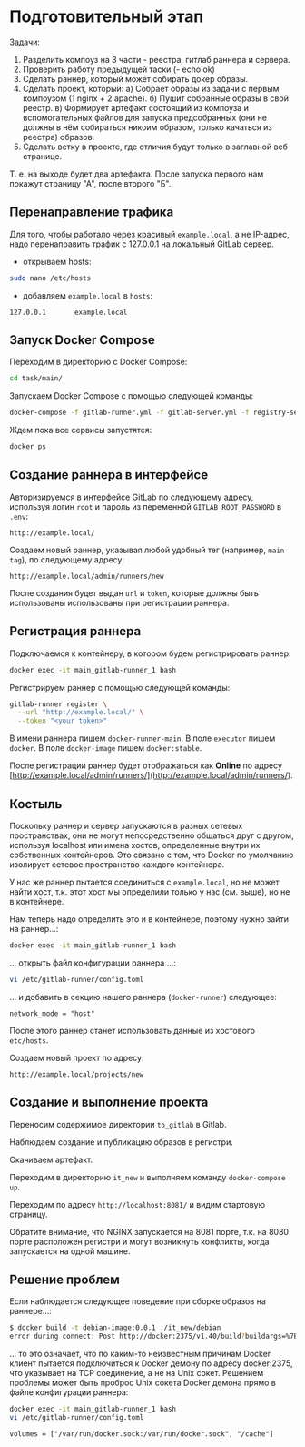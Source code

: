 
# Подготовительный этап

Задачи:

1) Разделить компоуз на 3 части -  реестра, гитлаб раннера и сервера.
2) Проверить работу предыдущей таски (- echo ok)
3) Сделать раннер, который может собирать докер образы.
4) Сделать проект, который:
а) Собрает образы из задачи с первым компоузом (1 nginx + 2 apache).
б) Пушит собранные образы в свой реестр.
в) Формирует артефакт состоящий из компоуза и вспомогательных файлов для запуска предсобранных (они не должны в нём собираться никоим образом, только качаться из реестра) образов.
5) Сделать ветку в проекте, где отличия будут только в заглавной веб странице. 

Т. е. на выходе будет два артефакта. После запуска первого нам покажут страницу "А", после второго "Б".

## Перенаправление трафика

Для того, чтобы работало через красивый `example.local`, а не IP-адрес, надо перенаправить трафик с 127.0.0.1 на локальный GitLab сервер.

- открываем hosts:

```bash
sudo nano /etc/hosts
```

- добавляем `example.local` в `hosts`:
```
127.0.0.1       example.local
```

## Запуск Docker Compose

Переходим в директорию с Docker Compose:

```bash
cd task/main/
```

Запускаем Docker Compose с помощью следующей команды:

```bash
docker-compose -f gitlab-runner.yml -f gitlab-server.yml -f registry-server-ui.yml up -d
```

Ждем пока все сервисы запустятся:

```bash
docker ps
```

## Создание раннера в интерфейсе

Авторизируемся в интерфейсе GitLab по следующему адресу, используя логин `root` и пароль из переменной `GITLAB_ROOT_PASSWORD` в `.env`:

```
http://example.local/
```

Создаем новый раннер, указывая любой удобный тег (например, `main-tag`), по следующему адресу:

```
http://example.local/admin/runners/new
```

После создания будет выдан `url` и `token`, которые должны быть использованы использованы при регистрации раннера.

## Регистрация раннера

Подключаемся к контейнеру, в котором будем регистрировать раннер:

```bash
docker exec -it main_gitlab-runner_1 bash
```

Регистрируем раннер с помощью следующей команды:

```bash
gitlab-runner register \
  --url "http://example.local/" \
  --token "<your token>" 
```

В имени раннера пишем `docker-runner-main`. В поле `executor` пишем `docker`. В поле `docker-image` пишем `docker:stable`.


После регистрации раннер будет отображаться как **Online** по адресу [http://example.local/admin/runners/](http://example.local/admin/runners/).

## Костыль

Поскольку раннер и сервер запускаются в разных сетевых пространствах, они не могут непосредственно общаться друг с другом, используя localhost или имена хостов, определенные внутри их собственных контейнеров. Это связано с тем, что Docker по умолчанию изолирует сетевое пространство каждого контейнера.

У нас же раннер пытается соединиться с `example.local`, но не может найти хост, т.к. этот хост мы определили только у нас (см. выше), но не в контейнере.

Нам теперь надо определить это и в контейнере, поэтому нужно зайти на раннер...:

```bash
docker exec -it main_gitlab-runner_1 bash
```

... открыть файл конфигурации раннера ...:

```bash
vi /etc/gitlab-runner/config.toml
```

... и добавить в секцию нашего раннера (`docker-runner`) следующее:

```
network_mode = "host"
```

После этого раннер станет использовать данные из хостового `etc/hosts`.

Создаем новый проект по адресу:

```
http://example.local/projects/new
```

## Создание и выполнение проекта

Переносим содержимое директории `to_gitlab` в Gitlab.

Наблюдаем создание и публикацию образов в регистри.

Скачиваем артефакт.

Переходим в директорию `it_new` и выполняем команду `docker-compose up`.

Переходим по адресу `http://localhost:8081/` и видим стартовую страницу.

Обратите внимание, что NGINX запускается на 8081 порте, т.к. на 8080 порте расположен регистри и могут возникнуть конфликты, когда запускается на одной машине.

## Решение проблем

Если наблюдается следующее поведение при сборке образов на раннере...:

```bash
$ docker build -t debian-image:0.0.1 ./it_new/debian
error during connect: Post http://docker:2375/v1.40/build?buildargs=%7B%7D&cachefrom=%5B%5D&cgroupparent=&cpuperiod=0&cpuquota=0&cpusetcpus=&cpusetmems=&cpushares=0&dockerfile=Dockerfile&labels=%7B%7D&memory=0&memswap=0&networkmode=default&rm=1&session=105j1opdnx02zi32lyx1zsdt5&shmsize=0&t=debian-image%3A0.0.1&target=&ulimits=null&version=1: dial tcp: lookup docker on 127.0.0.53:53: server misbehaving
```

... то это означает, что по каким-то неизвестным причинам Docker клиент пытается подключиться к Docker демону по адресу docker:2375, что указывает на TCP соединение, а не на Unix сокет. Решением проблемы может быть проброс Unix сокета Docker демона прямо в файле конфигурации раннера:

```bash
docker exec -it main_gitlab-runner_1 bash
vi /etc/gitlab-runner/config.toml
```

```
volumes = ["/var/run/docker.sock:/var/run/docker.sock", "/cache"]
```
